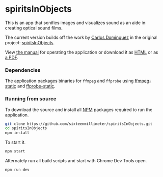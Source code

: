 # spiritsInObjects

This is an app that sonifies images and visualizes sound as an aide in creating optical sound films.

The current version builds off the work by [Carlos Dominguez](https://github.com/carlosdominguez) in the original project: [spiritsInObjects](https://github.com/carlosdominguez/spiritsInObjects).

View [the manual](https://github.com/sixteenmillimeter/spiritsInObjects/tree/master/docs) for operating the application or download it as [HTML](https://raw.githubusercontent.com/sixteenmillimeter/spiritsInObjects/master/docs/index.html) or as [a PDF](https://raw.githubusercontent.com/sixteenmillimeter/spiritsInObjects/master/docs/spiritsInObjects-manual.pdf).


### Dependencies

The application packages binaries for `ffmpeg` and `ffprobe` using [ffmpeg-static](https://www.npmjs.com/package/ffmpeg-static) and [ffprobe-static](https://www.npmjs.com/package/ffprobe-static).


### Running from source

To download the source and install all [NPM](https://www.npmjs.com/) packages required to run the application.

```bash
git clone https://github.com/sixteenmillimeter/spiritsInObjects.git
cd spiritsInObjects
npm install
```

To start it.

```bash
npm start
```

Alternately run all build scripts and start with Chrome Dev Tools open.

```bash
npm run dev
```